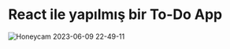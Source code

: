 # React ile yapılmış bir To-Do App
![Honeycam 2023-06-09 22-49-11](https://github.com/1neslihan/UpSchool-FullStack-Development-Bootcamp/assets/30401423/b0654def-f5f6-4cab-9b23-5a14abce6cdd)
